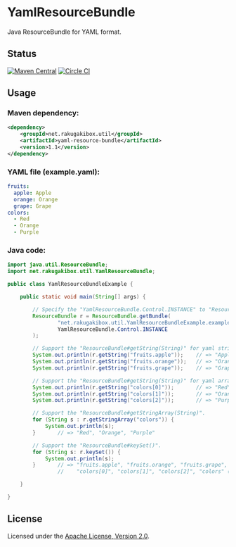 YamlResourceBundle
==================

Java ResourceBundle for YAML format.

Status
------

[![Maven Central](https://maven-badges.herokuapp.com/maven-central/net.rakugakibox.util/yaml-resource-bundle/badge.svg)](https://maven-badges.herokuapp.com/maven-central/net.rakugakibox.util/yaml-resource-bundle)
[![Circle CI](https://circleci.com/gh/akihyro/yaml-resource-bundle.svg?style=shield)](https://circleci.com/gh/akihyro/yaml-resource-bundle)

Usage
-----

### Maven dependency:

```xml
<dependency>
    <groupId>net.rakugakibox.util</groupId>
    <artifactId>yaml-resource-bundle</artifactId>
    <version>1.1</version>
</dependency>
```

### YAML file (example.yaml):

```yaml
fruits:
  apple: Apple
  orange: Orange
  grape: Grape
colors:
  - Red
  - Orange
  - Purple
```

### Java code:

```java
import java.util.ResourceBundle;
import net.rakugakibox.util.YamlResourceBundle;

public class YamlResourceBundleExample {

    public static void main(String[] args) {

        // Specify the "YamlResourceBundle.Control.INSTANCE" to "ResourceBundle.Control".
        ResourceBundle r = ResourceBundle.getBundle(
                "net.rakugakibox.util.YamlResourceBundleExample.example",
                YamlResourceBundle.Control.INSTANCE
        );

        // Support the "ResourceBundle#getString(String)" for yaml string.
        System.out.println(r.getString("fruits.apple"));    // => "Apple"
        System.out.println(r.getString("fruits.orange"));   // => "Orange"
        System.out.println(r.getString("fruits.grape"));    // => "Grape"

        // Support the "ResourceBundle#getString(String)" for yaml array.
        System.out.println(r.getString("colors[0]"));       // => "Red"
        System.out.println(r.getString("colors[1]"));       // => "Orange"
        System.out.println(r.getString("colors[2]"));       // => "Purple"

        // Support the "ResourceBundle#getStringArray(String)".
        for (String s : r.getStringArray("colors")) {
            System.out.println(s);
        }       // => "Red", "Orange", "Purple"

        // Support the "ResourceBundle#keySet()".
        for (String s: r.keySet()) {
            System.out.println(s);
        }       // => "fruits.apple", "fruits.orange", "fruits.grape",
                //    "colors[0]", "colors[1]", "colors[2]", "colors" (not sorted)

    }

}
```

License
-------

Licensed under the [Apache License, Version 2.0](http://www.apache.org/licenses/LICENSE-2.0).
